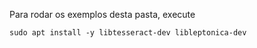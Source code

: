 Para rodar os exemplos desta pasta, execute

```
sudo apt install -y libtesseract-dev libleptonica-dev
```
